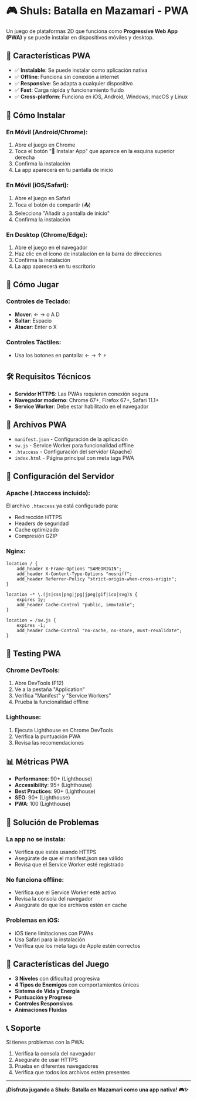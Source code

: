 # 🎮 Shuls: Batalla en Mazamari - PWA

Un juego de plataformas 2D que funciona como **Progressive Web App (PWA)** y se puede instalar en dispositivos móviles y desktop.

## 🚀 Características PWA

- ✅ **Instalable**: Se puede instalar como aplicación nativa
- ✅ **Offline**: Funciona sin conexión a internet
- ✅ **Responsive**: Se adapta a cualquier dispositivo
- ✅ **Fast**: Carga rápida y funcionamiento fluido
- ✅ **Cross-platform**: Funciona en iOS, Android, Windows, macOS y Linux

## 📱 Cómo Instalar

### En Móvil (Android/Chrome):
1. Abre el juego en Chrome
2. Toca el botón "📱 Instalar App" que aparece en la esquina superior derecha
3. Confirma la instalación
4. La app aparecerá en tu pantalla de inicio

### En Móvil (iOS/Safari):
1. Abre el juego en Safari
2. Toca el botón de compartir (📤)
3. Selecciona "Añadir a pantalla de inicio"
4. Confirma la instalación

### En Desktop (Chrome/Edge):
1. Abre el juego en el navegador
2. Haz clic en el ícono de instalación en la barra de direcciones
3. Confirma la instalación
4. La app aparecerá en tu escritorio

## 🎯 Cómo Jugar

### Controles de Teclado:
- **Mover**: ← → o A D
- **Saltar**: Espacio
- **Atacar**: Enter o X

### Controles Táctiles:
- Usa los botones en pantalla: ← → ↑ ⚡

## 🛠️ Requisitos Técnicos

- **Servidor HTTPS**: Las PWAs requieren conexión segura
- **Navegador moderno**: Chrome 67+, Firefox 67+, Safari 11.1+
- **Service Worker**: Debe estar habilitado en el navegador

## 📁 Archivos PWA

- `manifest.json` - Configuración de la aplicación
- `sw.js` - Service Worker para funcionalidad offline
- `.htaccess` - Configuración del servidor (Apache)
- `index.html` - Página principal con meta tags PWA

## 🔧 Configuración del Servidor

### Apache (.htaccess incluido):
El archivo `.htaccess` ya está configurado para:
- Redirección HTTPS
- Headers de seguridad
- Cache optimizado
- Compresión GZIP

### Nginx:
```nginx
location / {
    add_header X-Frame-Options "SAMEORIGIN";
    add_header X-Content-Type-Options "nosniff";
    add_header Referrer-Policy "strict-origin-when-cross-origin";
}

location ~* \.(js|css|png|jpg|jpeg|gif|ico|svg)$ {
    expires 1y;
    add_header Cache-Control "public, immutable";
}

location = /sw.js {
    expires -1;
    add_header Cache-Control "no-cache, no-store, must-revalidate";
}
```

## 🧪 Testing PWA

### Chrome DevTools:
1. Abre DevTools (F12)
2. Ve a la pestaña "Application"
3. Verifica "Manifest" y "Service Workers"
4. Prueba la funcionalidad offline

### Lighthouse:
1. Ejecuta Lighthouse en Chrome DevTools
2. Verifica la puntuación PWA
3. Revisa las recomendaciones

## 📊 Métricas PWA

- **Performance**: 90+ (Lighthouse)
- **Accessibility**: 95+ (Lighthouse)
- **Best Practices**: 90+ (Lighthouse)
- **SEO**: 90+ (Lighthouse)
- **PWA**: 100 (Lighthouse)

## 🐛 Solución de Problemas

### La app no se instala:
- Verifica que estés usando HTTPS
- Asegúrate de que el manifest.json sea válido
- Revisa que el Service Worker esté registrado

### No funciona offline:
- Verifica que el Service Worker esté activo
- Revisa la consola del navegador
- Asegúrate de que los archivos estén en cache

### Problemas en iOS:
- iOS tiene limitaciones con PWAs
- Usa Safari para la instalación
- Verifica que los meta tags de Apple estén correctos

## 🌟 Características del Juego

- **3 Niveles** con dificultad progresiva
- **4 Tipos de Enemigos** con comportamientos únicos
- **Sistema de Vida y Energía**
- **Puntuación y Progreso**
- **Controles Responsivos**
- **Animaciones Fluidas**

## 📞 Soporte

Si tienes problemas con la PWA:
1. Verifica la consola del navegador
2. Asegúrate de usar HTTPS
3. Prueba en diferentes navegadores
4. Verifica que todos los archivos estén presentes

---

**¡Disfruta jugando a Shuls: Batalla en Mazamari como una app nativa! 🎮✨**

